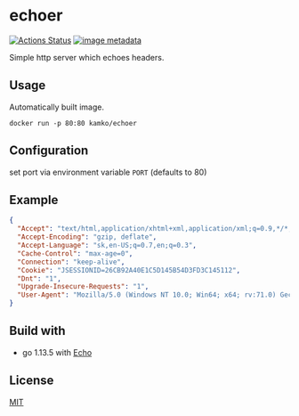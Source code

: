 # echoer
[![Actions Status](https://github.com/kamko/echoer/workflows/Docker%20build/badge.svg)](https://github.com/kamko/echoer/actions "docker build status badge")
[![image metadata](https://images.microbadger.com/badges/image/kamko/echoer.svg)](https://microbadger.com/images/kamko/echoer "kamko/echoer image metadata")

Simple http server which echoes headers.

## Usage
Automatically built image.

`docker run -p 80:80 kamko/echoer`

## Configuration
set port via environment variable `PORT` (defaults to 80)

## Example
```json
{
  "Accept": "text/html,application/xhtml+xml,application/xml;q=0.9,*/*;q=0.8",
  "Accept-Encoding": "gzip, deflate",
  "Accept-Language": "sk,en-US;q=0.7,en;q=0.3",
  "Cache-Control": "max-age=0",
  "Connection": "keep-alive",
  "Cookie": "JSESSIONID=26CB92A40E1C5D145B54D3FD3C145112",
  "Dnt": "1",
  "Upgrade-Insecure-Requests": "1",
  "User-Agent": "Mozilla/5.0 (Windows NT 10.0; Win64; x64; rv:71.0) Gecko/20100101 Firefox/71.0"
}
```

## Build with
- go 1.13.5 with [Echo](https://echo.labstack.com/)

## License
[MIT](LICENSE)
